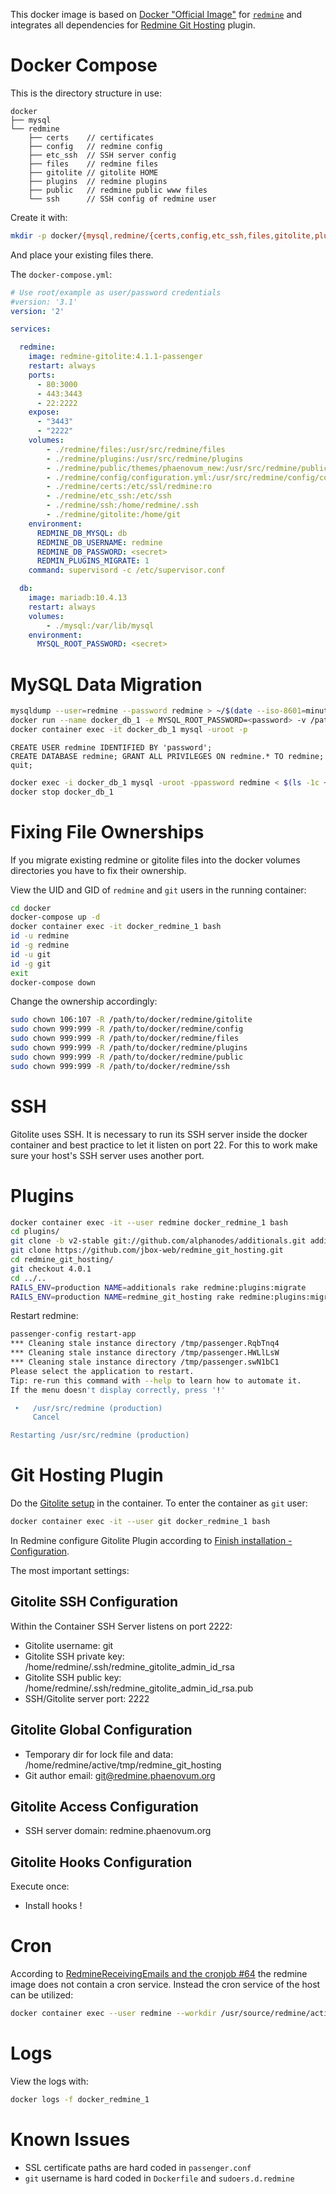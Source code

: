 This docker image is based on [Docker "Official Image"](https://github.com/docker-library/official-images#what-are-official-images) for [`redmine`](https://hub.docker.com/_/redmine/) and integrates all dependencies for [Redmine Git Hosting](http://redmine-git-hosting.io/) plugin.

# Docker Compose

This is the directory structure in use:

```
docker
├── mysql
└── redmine
    ├── certs    // certificates
    ├── config   // redmine config
    ├── etc_ssh  // SSH server config
    ├── files    // redmine files
    ├── gitolite // gitolite HOME
    ├── plugins  // redmine plugins
    ├── public   // redmine public www files
    └── ssh      // SSH config of redmine user
```

Create it with:

```bash
mkdir -p docker/{mysql,redmine/{certs,config,etc_ssh,files,gitolite,plugins,public,ssh}}
```
And place your existing files there.

The `docker-compose.yml`:

```yml
# Use root/example as user/password credentials
#version: '3.1'
version: '2'

services:

  redmine:
    image: redmine-gitolite:4.1.1-passenger
    restart: always
    ports:
      - 80:3000
      - 443:3443
      - 22:2222
    expose:
      - "3443"
      - "2222"
    volumes:
        - ./redmine/files:/usr/src/redmine/files
        - ./redmine/plugins:/usr/src/redmine/plugins
        - ./redmine/public/themes/phaenovum_new:/usr/src/redmine/public/themes/phaenovum_new
        - ./redmine/config/configuration.yml:/usr/src/redmine/config/configuration.yml
        - ./redmine/certs:/etc/ssl/redmine:ro
        - ./redmine/etc_ssh:/etc/ssh
        - ./redmine/ssh:/home/redmine/.ssh
        - ./redmine/gitolite:/home/git
    environment:
      REDMINE_DB_MYSQL: db
      REDMINE_DB_USERNAME: redmine
      REDMINE_DB_PASSWORD: <secret>
      REDMIN_PLUGINS_MIGRATE: 1
    command: supervisord -c /etc/supervisor.conf

  db:
    image: mariadb:10.4.13
    restart: always
    volumes:
        - ./mysql:/var/lib/mysql
    environment:
      MYSQL_ROOT_PASSWORD: <secret>
```

# MySQL Data Migration

```bash
mysqldump --user=redmine --password redmine > ~/$(date --iso-8601=minutes)_redmine.sql
docker run --name docker_db_1 -e MYSQL_ROOT_PASSWORD=<password> -v /path/to/docker/mysql:/var/lib/mysql  mariadb:10.4.13
docker container exec -it docker_db_1 mysql -uroot -p
```

```mysql
CREATE USER redmine IDENTIFIED BY 'password';
CREATE DATABASE redmine; GRANT ALL PRIVILEGES ON redmine.* TO redmine;
quit;
```

```bash
docker exec -i docker_db_1 mysql -uroot -ppassword redmine < $(ls -1c ~/*_redmine.sql | head -n1)
docker stop docker_db_1
```

# Fixing File Ownerships

If you migrate existing redmine or gitolite files into the docker volumes directories you have to fix their ownership.

View the UID and GID of `redmine` and `git` users in the running container:

```bash
cd docker
docker-compose up -d
docker container exec -it docker_redmine_1 bash
id -u redmine
id -g redmine
id -u git
id -g git
exit
docker-compose down
```

Change the ownership accordingly:

```bash
sudo chown 106:107 -R /path/to/docker/redmine/gitolite
sudo chown 999:999 -R /path/to/docker/redmine/config
sudo chown 999:999 -R /path/to/docker/redmine/files
sudo chown 999:999 -R /path/to/docker/redmine/plugins
sudo chown 999:999 -R /path/to/docker/redmine/public
sudo chown 999:999 -R /path/to/docker/redmine/ssh
```

# SSH

Gitolite uses SSH. It is necessary to run its SSH server inside the docker container and best practice to let it listen on port 22. For this to work make sure your host's SSH server uses another port.

# Plugins

```bash
docker container exec -it --user redmine docker_redmine_1 bash
cd plugins/
git clone -b v2-stable git://github.com/alphanodes/additionals.git additionals
git clone https://github.com/jbox-web/redmine_git_hosting.git
cd redmine_git_hosting/
git checkout 4.0.1
cd ../..
RAILS_ENV=production NAME=additionals rake redmine:plugins:migrate
RAILS_ENV=production NAME=redmine_git_hosting rake redmine:plugins:migrate
```

Restart redmine:

```bash
passenger-config restart-app
*** Cleaning stale instance directory /tmp/passenger.RqbTnq4
*** Cleaning stale instance directory /tmp/passenger.HWLlLsW
*** Cleaning stale instance directory /tmp/passenger.swN1bC1
Please select the application to restart.
Tip: re-run this command with --help to learn how to automate it.
If the menu doesn't display correctly, press '!'

 ‣   /usr/src/redmine (production)
     Cancel

Restarting /usr/src/redmine (production)
```

# Git Hosting Plugin

Do the [Gitolite setup](https://gitolite.com/gitolite/install#setup) in the
container. To enter the container as `git` user:

```bash
docker container exec -it --user git docker_redmine_1 bash
```

In Redmine configure Gitolite Plugin according to [Finish installation - Configuration](http://redmine-git-hosting.io/get_started/).

The most important settings:

## Gitolite SSH Configuration

Within the Container SSH Server listens on port 2222:

- Gitolite username: git
- Gitolite SSH private key: /home/redmine/.ssh/redmine_gitolite_admin_id_rsa
- Gitolite SSH public key: /home/redmine/.ssh/redmine_gitolite_admin_id_rsa.pub
- SSH/Gitolite server port: 2222

## Gitolite Global Configuration

- Temporary dir for lock file and data: /home/redmine/active/tmp/redmine_git_hosting
- Git author email: git@redmine.phaenovum.org

## Gitolite Access Configuration

- SSH server domain: redmine.phaenovum.org

## Gitolite Hooks Configuration

Execute once:

- Install hooks !

# Cron

According to [RedmineReceivingEmails and the cronjob #64](https://github.com/docker-library/redmine/issues/64) the redmine image does not contain a cron service. Instead the cron service of the host can be utilized:

```bash
docker container exec --user redmine --workdir /usr/source/redmine/active -i docker_redmine_1 rake redmine:send_reminders project=it-infrastruktur RAILS_ENV=production > /dev/null 2>%1
```

# Logs

View the logs with:

```bash
docker logs -f docker_redmine_1
```

# Known Issues

- SSL certificate paths are hard coded in `passenger.conf`
- `git` username is hard coded in `Dockerfile` and `sudoers.d.redmine`
